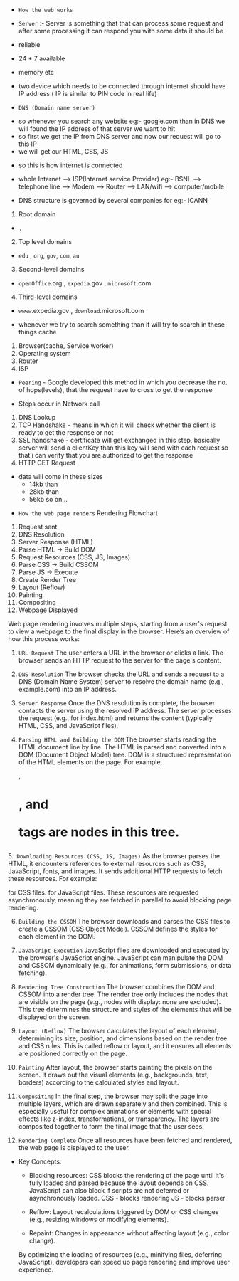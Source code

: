 * `How the web works`

* `Server` :- Server is something that that can process some request and after some processing it can respond you with some data
it should be
 - reliable
 - 24 * 7 available
 - memory etc

- two device which needs to be connected through internet should have IP address ( IP is similar to PIN code in real life)

* `DNS (Domain name server)`
 - so whenever you search any website eg:- google.com than in DNS we will found the IP address of that server we want to hit
 - so first we get the IP from DNS server and now our request will go to this IP 
 - we will get our HTML, CSS, JS

* so this is how internet is connected
 - whole Internet --> ISP(Internet service Provider) eg:- BSNL --> telephone line --> Modem --> Router --> LAN/wifi --> computer/mobile

* DNS structure is governed by several companies for eg:- ICANN
 1. Root domain 
   - `.`
 2. Top level domains
   - `edu` , `org`, `gov`, `com`, `au`
 3. Second-level domains
   - `openOffice`.org , `expedia`.gov , `microsoft`.com
 4. Third-level domains 
   - `wwww`.expedia.gov , `download`.microsoft.com 

* whenever we try to search something than it will try to search in these things cache
 1. Browser(cache, Service worker)
 2. Operating system
 3. Router
 4. ISP

* `Peering` - Google developed this method in which you decrease the no. of hops(levels), that the request have to cross to get the response

* Steps occur in Network call
 1. DNS Lookup
 2. TCP Handshake - means in which it will check whether the client is ready to get the response or not
 3. SSL handshake - certificate will get exchanged in this step, basically server will send a clientKey than this key will send with each request so that i can verify that you are authorized to get the response
 4. HTTP GET Request
   - data will come in these sizes
     - 14kb than
     - 28kb than
     - 56kb so on...

* `How the web page renders`
   Rendering Flowchart
1. Request sent
2. DNS Resolution
3. Server Response (HTML)
4. Parse HTML → Build DOM
5. Request Resources (CSS, JS, Images)
6. Parse CSS → Build CSSOM
7. Parse JS → Execute
8. Create Render Tree
9. Layout (Reflow)
10. Painting
11. Compositing
12. Webpage Displayed

Web page rendering involves multiple steps, starting from a user's request to view a webpage to the final display in the browser. Here’s an overview of how this process works:

1. `URL Request`
The user enters a URL in the browser or clicks a link.
The browser sends an HTTP request to the server for the page's content.

2. `DNS Resolution`
The browser checks the URL and sends a request to a DNS (Domain Name System) server to resolve the domain name (e.g., example.com) into an IP address.

3. `Server Response`
Once the DNS resolution is complete, the browser contacts the server using the resolved IP address.
The server processes the request (e.g., for index.html) and returns the content (typically HTML, CSS, and JavaScript files).

4. `Parsing HTML and Building the DOM`
The browser starts reading the HTML document line by line.
The HTML is parsed and converted into a DOM (Document Object Model) tree.
DOM is a structured representation of the HTML elements on the page.
For example, <div>, <h1>, and <p> tags are nodes in this tree.

5.` Downloading Resources (CSS, JS, Images)`
As the browser parses the HTML, it encounters references to external resources such as CSS, JavaScript, fonts, and images.
It sends additional HTTP requests to fetch these resources.
For example:
<link rel="stylesheet" href="styles.css"> for CSS files.
<script src="script.js"></script> for JavaScript files.
These resources are requested asynchronously, meaning they are fetched in parallel to avoid blocking page rendering.

6. `Building the CSSOM`
The browser downloads and parses the CSS files to create a CSSOM (CSS Object Model).
CSSOM defines the styles for each element in the DOM.

7. `JavaScript Execution`
JavaScript files are downloaded and executed by the browser's JavaScript engine.
JavaScript can manipulate the DOM and CSSOM dynamically (e.g., for animations, form submissions, or data fetching).

8. `Rendering Tree Construction`
The browser combines the DOM and CSSOM into a render tree.
The render tree only includes the nodes that are visible on the page (e.g., nodes with display: none are excluded).
This tree determines the structure and styles of the elements that will be displayed on the screen.

9. `Layout (Reflow)`
The browser calculates the layout of each element, determining its size, position, and dimensions based on the render tree and CSS rules.
This is called reflow or layout, and it ensures all elements are positioned correctly on the page.

10. `Painting`
After layout, the browser starts painting the pixels on the screen.
It draws out the visual elements (e.g., backgrounds, text, borders) according to the calculated styles and layout.

11. `Compositing`
In the final step, the browser may split the page into multiple layers, which are drawn separately and then combined.
This is especially useful for complex animations or elements with special effects like z-index, transformations, or transparency.
The layers are composited together to form the final image that the user sees.

12. `Rendering Complete`
Once all resources have been fetched and rendered, the web page is displayed to the user.

* Key Concepts:

  - Blocking resources: CSS blocks the rendering of the page until it's fully loaded and parsed because the layout depends on CSS. JavaScript can also block if scripts are not deferred or asynchronously loaded.
    CSS - blocks rendering
    JS - blocks parser

  - Reflow: Layout recalculations triggered by DOM or CSS changes (e.g., resizing windows or modifying elements).

  - Repaint: Changes in appearance without affecting layout (e.g., color change).

  By optimizing the loading of resources (e.g., minifying files, deferring JavaScript), developers can speed up page rendering and improve user experience.